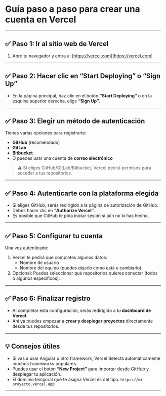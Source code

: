# Guía paso a paso para crear una cuenta en Vercel

---

## ✅ Paso 1: Ir al sitio web de Vercel
1. Abre tu navegador y entra a: [https://vercel.com](https://vercel.com)

---

## ✅ Paso 2: Hacer clic en “Start Deploying” o “Sign Up”
- En la página principal, haz clic en el botón **“Start Deploying”** o en la esquina superior derecha, elige **“Sign Up”**.

---

## ✅ Paso 3: Elegir un método de autenticación
Tienes varias opciones para registrarte:
- **GitHub** (recomendado)
- **GitLab**
- **Bitbucket**
- O puedes usar una cuenta de **correo electrónico**

> ⚠️ Si eliges GitHub/GitLab/Bitbucket, Vercel pedirá permisos para acceder a tus repositorios.

---

## ✅ Paso 4: Autenticarte con la plataforma elegida
- Si eliges GitHub, serás redirigido a la página de autorización de GitHub.
- Debes hacer clic en **"Authorize Vercel"**.
- Es posible que GitHub te pida iniciar sesión si aún no lo has hecho.

---

## ✅ Paso 5: Configurar tu cuenta
Una vez autenticado:
1. Vercel te pedirá que completes algunos datos:
   - Nombre de usuario
   - Nombre del equipo (puedes dejarlo como está o cambiarlo)
2. Opcional: Puedes seleccionar qué repositorios quieres conectar (todos o algunos específicos).

---

## ✅ Paso 6: Finalizar registro
- Al completar esta configuración, serás redirigido a tu **dashboard de Vercel**.
- Ahí ya puedes empezar a **crear y desplegar proyectos** directamente desde tus repositorios.

---

## 💡 Consejos útiles
- Si vas a usar Angular u otro framework, Vercel detecta automáticamente muchos frameworks populares.
- Puedes usar el botón **“New Project”** para importar desde GitHub y desplegar tu aplicación.
- El dominio temporal que te asigna Vercel es del tipo: `https://mi-proyecto.vercel.app`

---
